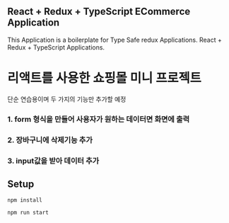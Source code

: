 
## React + Redux + TypeScript ECommerce Application

This Application is a boilerplate for Type Safe redux Applications. React + Redux + TypeScript Applications.

# 리액트를 사용한 쇼핑몰 미니 프로젝트
단순 연습용이며 두 가지의 기능만 추가할 예정


### 1. form 형식을 만들어 사용자가 원하는 데이터면 화면에 출력
### 2. 장바구니에 삭제기능 추가
### 3. input값을 받아 데이터 추가

## Setup

```
npm install

npm run start

```
